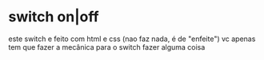 # switch on|off
este switch e feito com html e css (nao faz nada, é de "enfeite")
vc apenas tem que fazer a mecânica para o switch fazer alguma coisa
